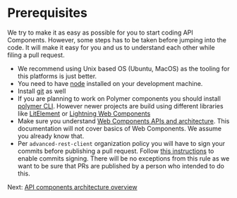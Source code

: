 # Prerequisites

We try to make it as easy as possible for you to start coding API Components. However, some steps has to be taken before jumping into the code. It will make it easy for you and us to understand each other while filing a pull request.

-   We recommend using Unix based OS (Ubuntu, MacOS) as the tooling for this platforms is just better.
-   You need to have [node](https://nodejs.org/en/) installed on your development machine.
-   Install [git](https://git-scm.com/) as well
-   If you are planning to work on Polymer components you should install [polymer CLI](https://www.npmjs.com/package/polymer-cli). However newer projects are build using different libraries like [LitElement](https://lit-element.polymer-project.org/) or [Lightning Web Components](https://lwc.dev/)
-   Make sure you understand [Web Components APIs and architecture](https://developers.google.com/web/fundamentals/web-components/customelements). This documentation will not cover basics of Web Components. We assume you already know that.
-   Per `advanced-rest-client` organization policy you will have to sign your commits before publishing a pull request. Follow [this instructions](https://help.github.com/en/articles/signing-commits) to enable commits signing. There will be no exceptions from this rule as we want to be sure that PRs are published by a person who intended to do this.


Next: [API components architecture overview](apic-architecture-overview.md)
